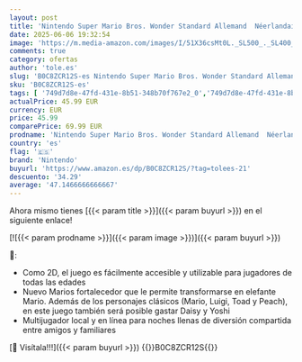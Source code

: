```yaml
---
layout: post
title: 'Nintendo Super Mario Bros. Wonder Standard Allemand  Néerlandais  Anglais  Espagnol  Francés  Italiano  Japonés '
date: 2025-06-06 19:32:54
image: 'https://m.media-amazon.com/images/I/51X36csMt0L._SL500_._SL400_.jpg'
comments: true
category: ofertas
author: 'tole.es'
slug: 'B0C8ZCR12S-es Nintendo Super Mario Bros. Wonder Standard Allemand...'
sku: 'B0C8ZCR12S-es'
tags: [ '749d7d8e-47fd-431e-8b51-348b70f767e2_0','749d7d8e-47fd-431e-8b51-348b70f767e2_9101','856628d6-bd06-44c9-8556-c5cb75f77e2b_0','856628d6-bd06-44c9-8556-c5cb75f77e2b_2201','856628d6-bd06-44c9-8556-c5cb75f77e2b_3601','856628d6-bd06-44c9-8556-c5cb75f77e2b_5701','Arborist Merchandising Root','CML-Gaming','Electrónica','Gaming All','Gaming Software','Hardware y juegos para Nintendo Switch','Juegos para Nintendo Switch','Preventa de Videojuegos','Self Service','Special Features Stores','Top brands in Electronics','Videojuegos','Videojuegos más esperados','nintendo','🇪🇸', ]
actualPrice: 45.99 EUR
currency: EUR
price: 45.99
comparePrice: 69.99 EUR
prodname: 'Nintendo Super Mario Bros. Wonder Standard Allemand  Néerlandais  Anglais  Espagnol  Francés  Italiano  Japonés '
country: 'es'
flag: '🇪🇸'
brand: 'Nintendo'
buyurl: 'https://www.amazon.es/dp/B0C8ZCR12S/?tag=tolees-21'
descuento: '34.29'
average: '47.1466666666667'
---
```


Ahora mismo tienes [{{< param title >}}]({{< param buyurl >}}) en el siguiente enlace!

[![{{< param prodname >}}]({{< param image >}})]({{< param buyurl >}})

🔎:

- Como 2D, el juego es fácilmente accesible y utilizable para jugadores de todas las edades
- Nuevo Marios fortalecedor que le permite transformarse en elefante Mario. Además de los personajes clásicos (Mario, Luigi, Toad y Peach), en este juego también será posible gastar Daisy y Yoshi
- Multijugador local y en línea para noches llenas de diversión compartida entre amigos y familiares

[🛒 Visítala!!!]({{< param buyurl >}})
{{<world>}}B0C8ZCR12S{{</world>}}

